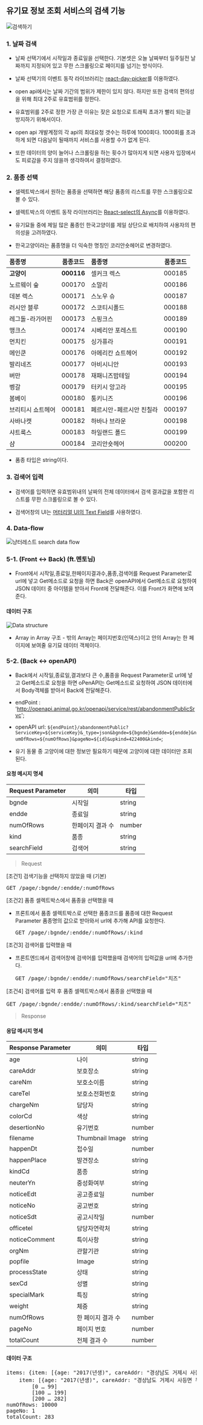 ## 유기묘 정보 조회 서비스의 검색 기능 

![검색하기](https://user-images.githubusercontent.com/2981954/77226836-32728b00-6b73-11ea-990f-6f9c1fbe6347.png)  

 
### 1. 날짜 검색

* 날짜 선택기에서 시작일과 종료일을 선택한다. 기본셋은 오늘 날짜부터 일주일전 날짜까지 지정되어 있고 무한 스크롤링으로 페이지를 넘기는 방식이다.

* 날짜 선택기의 이벤트 동작 라이브러리는 [react-day-picker](https://react-day-picker.js.org/)를 이용하였다.

* open api에서는 날짜 기간의 범위가 제한이 있지 않다. 하지만  또한 검색의 편의성을 위해 최대 2주로 유효범위를 정한다.
  
* 유효범위를 2주로 정한 가장 큰 이유는 잦은 요청으로 트래픽 초과가 빨리 되는걸 방지하기 위해서이다.  

* open api 개발계정의 각 api의 최대요청 갯수는 하루에 1000회다. 1000회를 초과하게 되면 다음날이 될때까지 서비스를 사용할 수가 없게 된다.
  
* 또한 데이터의 양이 늘어나 스크롤링을 하는 횟수가 많아지게 되면 사용자 입장에서도 피로감을 주지 않을까 생각하여서 결정하였다.


### 2. 품종 선택

* 셀렉트박스에서 원하는 품종을 선택하면 해당 품종의 리스트를 무한 스크롤링으로 볼 수 있다.

* 셀렉트박스의 이벤트 동작 라이브러리는 [React-select의 Async](https://react-select.com/async)를 이용하였다.

* 유기묘들 중에 제일 많은 품종인 한국고양이를 제일 상단으로 배치하여 사용자의 편의성을 고려하였다.

* 한국고양이라는 품종명을 더 익숙한 명칭인 코리안숏헤어로 변경하였다.


| 품종명       |    품종코드    | 품종명           |  품종코드  |
| :-------- | :--------: | :------------ | :----: |
| **고양이**   | **000116** | 셀커크 렉스        | 000185 |
| 노르웨이 숲    |   000170   | 소말리           | 000186 |
| 데본 렉스     |   000171   | 스노우 슈         | 000187 |
| 러시안 블루    |   000172   | 스코티시폴드        | 000188 |
| 레그돌-라가머핀  |   000173   | 스핑크스          | 000189 |
| 맹크스       |   000174   | 시베리안 포레스트     | 000190 |
| 먼치킨       |   000175   | 싱가퓨라          | 000191 |
| 메인쿤       |   000176   | 아메리칸 쇼트헤어     | 000192 |
| 발리네즈      |   000177   | 아비시니안         | 000193 |
| 버만        |   000178   | 재패니즈밥테일       | 000194 |
| 벵갈        |   000179   | 터키시 앙고라       | 000195 |
| 봄베이       |   000180   | 통키니즈          | 000196 |
| 브리티시 쇼트헤어 |   000181   | 페르시안-페르시안 친칠라 | 000197 |
| 사바나캣      |   000182   | 하바나 브라운       | 000198 |
| 샤트룩스      |   000183   | 하일랜드 폴드       | 000199 |
| 샴         |   000184   | 코리안숏헤어        | 000200 |


* 품종 타입은 string이다.


### 3. 검색어 입력 

* 검색어를 입력하면 유효범위내의 날짜의 전체 데이터에서 검색 결과값을 포함한 리스트를  무한 스크롤링으로 볼 수 있다.

* 검색어창의 UI는 [머터리얼 UI의 Text Field](https://material-ui.com/components/text-fields/#text-field)를 사용하였다. 


### 4. Data-flow 

![냥터레스트 search data flow](https://user-images.githubusercontent.com/2981954/77760520-6693f300-702e-11ea-999e-fab3f7d6b7cb.jpg)


### 5-1. (Front <-> Back) (ft.멘토님)

* Front에서 시작일,종료일,한페이지결과수,품종,검색어를 Request Parameter로 url에 넣고 Get메소드로 요청을 하면 Back은 openAPI에서 Get메소드로 요청하여  JSON 데이터 중 아이템을 받아서 Front에 전달해준다. 이를 Front가 화면에 보여준다.

#### 데이터 구조

![Data structure](https://user-images.githubusercontent.com/2981954/77659528-15252e80-6f70-11ea-801f-4915ec2c680c.png)

* Array in Array 구조 - 밖의 Array는 페이지번호(인덱스)이고 안의  Array는  한 페이지에 보여줄 유기묘 데이터 객체이다.


### 5-2. (Back <-> openAPI)

* Back에서 시작일,종료일,결과보다 큰 수,품종을  Request Parameter로 url에 넣고 Get메소드로 요청을 하면 oPenAPI는 Get메소드로 요청하여  JSON 데이터에서 Body객체를 받아서 Back에  전달해준다. 
  
* endPoint : 'http://openapi.animal.go.kr/openapi/service/rest/abandonmentPublicSrvc';

* openAPI url: `${endPoint}/abandonmentPublic?ServiceKey=${serviceKey}&_type=json&bgnde=${bgnde}&endde=${endde}&numOfRows=${numOfRows}&pageNo=${id}&upkind=422400&kind=`;

* 유기 동물 중 고양이에 대한 정보만 필요하기 때문에 고양이에 대한 데이터만 조회 된다. 


#### 요청 메시지 명세

| Request Parameter | 의미        | 타입     |
| :---------------- | --------- | ------ |
| bgnde             | 시작일       | string |
| endde             | 종료일       | string |
| numOfRows         | 한페이지 결과 수 | number |
| kind              | 품종        | string |
| searchField       | 검색어       | string |


> Request

[조건1] 검색기능을 선택하지 않았을 때 (기본)
	
  <pre>GET /page/:bgnde/:endde/:numOfRows</pre>

[조건2] 품종 셀렉트박스에서 품종을 선택했을 때 

* 프론트에서 품종 셀렉트박스로 선택한 품종코드를  품종에 대한 Request Parameter 품종명의 값으로 받아와서 url에 추가해 API를 요청한다.

  <pre>GET /page/:bgnde/:endde/:numOfRows/:kind</pre>


[조건3] 검색어를 입력했을 때 

* 프론트엔드에서 검색어창에 검색어를 입력했을때 검색어의 입력값을 url에 추가한다.
	
  <pre>GET /page/:bgnde/:endde/:numOfRows/searchField="치즈"</pre>

[조건4] 검색어를 입력 후 품종 셀렉트박스에서 품종을 선택했을 때 

  <pre>GET /page/:bgnde/:endde/:numOfRows/:kind/searchField="치즈"</pre>


> Response

#### 응답 메시지 명세

| Response Parameter | 의미              | 타입     |
| :----------------- | --------------- | ------ |
| age                | 나이              | string |
| careAddr           | 보호장소            | string |
| careNm             | 보호소이름           | string |
| careTel            | 보호소전화번호         | string |
| chargeNm           | 담당자             | string |
| colorCd            | 색상              | string |
| desertionNo        | 유기번호            | number |
| filename           | Thumbnail Image | string |
| happenDt           | 접수일             | number |
| happenPlace        | 발견장소            | string |
| kindCd             | 품종              | string |
| neuterYn           | 중성화여부           | string |
| noticeEdt          | 공고종료일           | number |
| noticeNo           | 공고번호            | string |
| noticeSdt          | 공고시작일           | number |
| officetel          | 담당자연락처          | string |
| noticeComment      | 특이사항            | string |
| orgNm              | 관할기관            | string |
| popfile            | Image           | string |
| processState       | 상태              | string |
| sexCd              | 성별              | string |
| specialMark        | 특징              | string |
| weight             | 체중              | string |
| numOfRows          | 한 페이지 결과 수      | number |
| pageNo             | 페이지 번호          | number |
| totalCount         | 전체 결과 수         | number |

#### 데이터 구조

<pre>
items: {item: [{age: "2017(년생)", careAddr: "경상남도 거제시 사등면 두동로1길 109 (사등면, 한국자원재생공사폐비닐적재장) 거제시유기동물보호소",…},…]}
	item: [{age: "2017(년생)", careAddr: "경상남도 거제시 사등면 두동로1길 109 (사등면, 한국자원재생공사폐비닐적재장) 거제시유기동물보호소",…},…]
		[0 … 99]
		[100 … 199]
		[200 … 282]
numOfRows: 10000
pageNo: 1
totalCount: 283
</pre>



  
